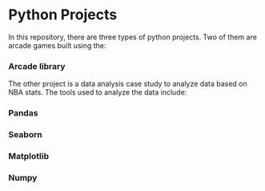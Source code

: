 # Python Projects
In this repository, there are three types of python projects. Two of them are arcade games built using the:
### Arcade library

The other project is a data analysis case study to analyze data based on NBA stats. The tools used to analyze the data include: 

### Pandas
### Seaborn 
### Matplotlib 
### Numpy
